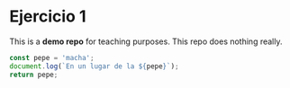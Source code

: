 # Ejercicio 1
This is a **demo repo** for teaching purposes.
This repo does nothing really.



```js
const pepe = 'macha';
document.log(`En un lugar de la ${pepe}`);
return pepe;
```